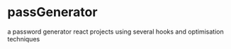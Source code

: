 # passGenerator
a password generator react projects using several hooks and optimisation techniques
